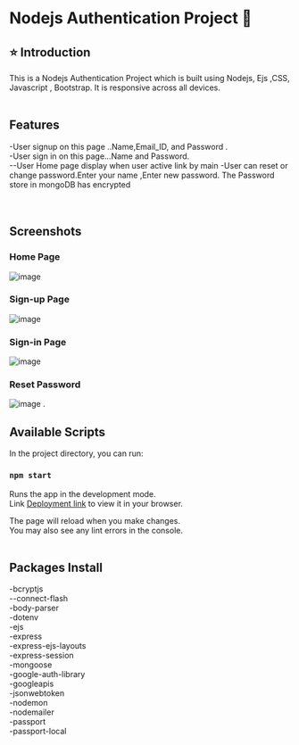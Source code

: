 # Nodejs Authentication Project 🚀

## ⭐ Introduction

This is a Nodejs Authentication  Project which is built using Nodejs, Ejs ,CSS, Javascript , Bootstrap. It is responsive across all devices.
<br/>
<br/>

## Features
-User signup  on this page ..Name,Email_ID, and Password . <br/>
-User sign in on this page...Name and Password.      <br/>
--User Home page display when user active link by main 
-User can reset or change password.Enter your name ,Enter new password. The Password store in mongoDB has encrypted  <br/>
<br/>
<br/>

## Screenshots
### Home Page
![image](https://i.postimg.cc/pLFCg5n4/home.png)
### Sign-up Page
![image](https://i.postimg.cc/SNwjtn4n/signup.png)
### Sign-in Page
![image](https://i.postimg.cc/RFKzhZ8D/signin.png)
### Reset Password
![image](https://i.postimg.cc/vH4cvNkz/resetpassword.png)
.
## Available Scripts
In the project directory, you can run:

### `npm start`
Runs the app in the development mode.\
Link [Deployment link](https://nodejs-authentication-aakw.onrender.com) to view it in your browser.

The page will reload when you make changes.\
You may also see any lint errors in the console.
<br/>
<br/>

## Packages Install
-bcryptjs <br/>
--connect-flash<br/>
-body-parser <br/>
-dotenv<br/>
-ejs<br/>
-express<br/>
-express-ejs-layouts<br/>
-express-session<br/>
-mongoose<br/>
-google-auth-library<br/>
-googleapis<br/>
-jsonwebtoken<br/>
-nodemon<br/>
-nodemailer<br/>
-passport<br/>
-passport-local<br/>
